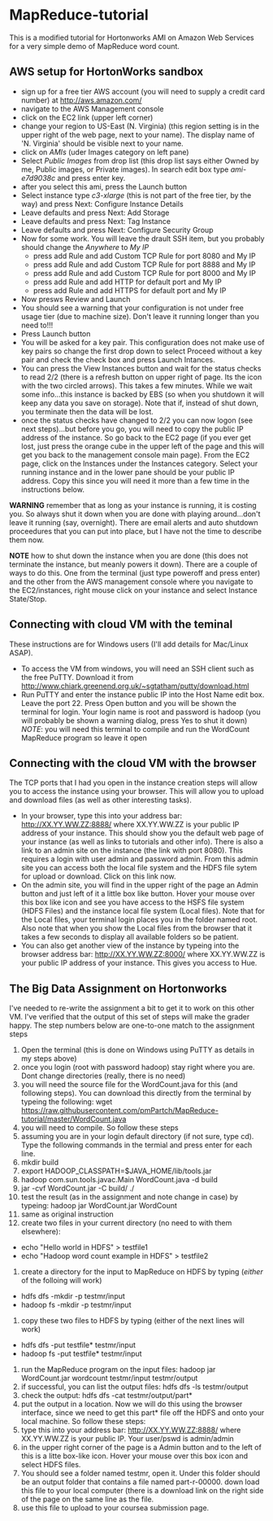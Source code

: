 # MapReduce-tutorial
This is a modified tutorial for Hortonworks AMI on Amazon Web Services for a very simple demo of MapReduce word count.
## AWS setup for HortonWorks sandbox
* sign up for a free tier AWS account (you will need to supply a credit card number) at http://aws.amazon.com/
* navigate to the AWS Management console
* click on the EC2 link (upper left corner)
* change your region to US-East (N. Virginia) (this region setting is in the upper right of the web page, next to your name). The display name of 'N. Virginia' should be visible next to your name.
* click on *AMIs* (uder Images category on left pane)
* Select *Public Images* from drop list (this drop list says either Owned by me, Public images, or Private images). In search edit box type *ami-e7d9038c* and press enter key.
* after you select this ami, press the Launch button
* Select instance type *c3-xlarge* (this is not part of the free tier, by the way) and press Next: Configure Instance Details
* Leave defaults and press Next: Add Storage
* Leave defaults and press Next: Tag Instance
* Leave defaults and press Next: Configure Security Group
* Now for some work. You will leave the drault SSH item, but you probably should change the *Anywhere* to *My IP*
  * press add Rule and add Custom TCP Rule for port 8080 and My IP
  * press add Rule and add Custom TCP Rule for port 8888 and My IP
  * press add Rule and add Custom TCP Rule for port 8000 and My IP
  * press add Rule and add HTTP for default port and My IP
  * press add Rule and add HTTPS for default port and My IP
* Now presws Review and Launch
* You should see a warning that your configuration is not under free usage tier (due to machine size). Don't leave it running longer than you need to!!!
* Press Launch button
* You will be asked for a key pair. This configuration does not make use of key pairs so change the first drop down to  select Proceed without a key pair and check the check box and press Launch Intances.
* You can press the View Instances button and wait for the status checks to read 2/2 (there is a refresh button on upper right of page. Its the icon with the two circled arrows). This takes a few minutes. While we wait some info...this instance is backed by EBS (so when you shutdown it will keep any data you save on storage). Note that if, instead of shut down, you terminate then the data will be lost.
* once the status checks have changed to 2/2 you can now logon (see next steps)...but before you go, you will need to copy the public IP address of the instance. So go back to the EC2 page (if you ever get lost, just press the orange cube in the upper left of the page and this will get you back to the management console main page). From the EC2 page, click on the Instances under the Instances category. Select your running instance and in the lower pane should be your public IP address. Copy this since you will need it more than a few time in the instructions below.

__WARNING__ remember that as long as your instance is running, it is costing you. So always shut it down when you are done with playing around...don't leave it running (say, overnight). There are email alerts and auto shutdown proceedures that you can put into place, but I have not the time to describe them now. 

__NOTE__ how to shut down the instance when you are done (this does not terminate the instance, but meanly powers it down). There are a couple of ways to do this. One from the terminal (just type poweroff and press enter) and the other from the AWS management console where you navigate to the EC2/instances, right mouse click on your instance and select Instance State/Stop.

## Connecting with cloud VM with the teminal
These instructions are for Windows users (I'll add details for Mac/Linux ASAP).
* To access the VM from windows, you will need an SSH client such as the free PuTTY. Download it from http://www.chiark.greenend.org.uk/~sgtatham/putty/download.html
* Run PuTTY and enter the instance public IP into the Host Name edit box. Leave the port 22. Press Open button and you will be shown the terminal for login. Your login name is root and password is hadoop (you will probably be shown a warning dialog, press Yes to shut it down)
*NOTE*: you will need this terminal to compile and run the WordCount MapReduce program so leave it open

## Connecting with the cloud VM with the browser
The TCP ports that I had you open in the instance creation steps will allow you to access the instance using your browser. This will allow you to upload and download files (as well as other interesting tasks).
* In your browser, type this into your address bar: http://XX.YY.WW.ZZ:8888/ where XX.YY.WW.ZZ is your public IP address of your instance. This should show you the default web page of your instance (as well as links to tutorials and other info). There is also a link to an admin site on the instance (the link with port 8080). This requires a login with user admin and password admin. From this admin site you can access both the local file system and the HDFS file sytem for upload or download. Click on this link now.
* On the admin site, you will find in the upper right of the page an Admin button and just left of it a little box like button. Hover your mouse over this box like icon and see you have access to the HSFS file system (HDFS Files) and the instance local file system (Local files). Note that for the Local files, your terminal login places you in the folder named root. Also note that when you show the Local files from the browser that it takes a few seconds to display all available folders so be patient.
* You can also get another view of the instance by typeing into the browser address bar: http://XX.YY.WW.ZZ:8000/ where XX.YY.WW.ZZ is your public IP address of your instance. This gives you access to Hue.

## The Big Data Assignment on Hortonworks
I've needed to re-write the assignment a bit to get it to work on this other VM. I've verified that the output of this set of steps will make the grader happy. The step numbers below are one-to-one match to the assignment steps

1. Open the terminal (this is done on Windows using PuTTY as details in my steps above)
1. once you login (root with password hadoop) stay right where you are. Dont change directories (really, there is no need)
1. you will need the source file for the WordCount.java for this (and following steps). You can download this directly from the terminal by typeing the following: wget https://raw.githubusercontent.com/pmPartch/MapReduce-tutorial/master/WordCount.java
  1. you will need to compile. So follow these steps
  2. assuming you are in your login default directory (if not sure, type cd). Type the following commands in the termial and press enter for each line.
  3. mkdir build
  4. export HADOOP_CLASSPATH=$JAVA_HOME/lib/tools.jar
  5. hadoop com.sun.tools.javac.Main WordCount.java -d build
  6. jar -cvf WordCount.jar -C build/ ./
  7. test the result (as in the assignment and note change in case) by typeing: hadoop jar WordCount.jar WordCount
1. same as original instruction
2. create two files in your current directory (no need to with them elsewhere):
  *  echo "Hello world in HDFS" > testfile1
  *  echo "Hadoop word count example in HDFS" > testfile2
1. create a directory for the input to MapReduce on HDFS by typing (_either_ of the folloing will work)
  * hdfs dfs -mkdir -p testmr/input
  * hadoop fs -mkdir -p testmr/input
1. copy these two files to HDFS by typing (either of the next lines will work)
  * hdfs dfs -put testfile* testmr/input
  * hadoop fs -put testfile* testmr/input
1. run the MapReduce program on the input files: hadoop jar WordCount.jar wordcount testmr/input testmr/output
2. if successful, you can list the output files: hdfs dfs -ls testmr/output
3. check the output: hdfs dfs -cat testmr/output/part*
4. put the output in a location. Now we will do this using the browser interface, since we need to get this part* file off the HDFS and onto your local machine. So follow these steps:
  1. type this into your address bar: http://XX.YY.WW.ZZ:8888/ where XX.YY.WW.ZZ is your public IP. Your user/pswd is admin/admin
  2. in the upper right corner of the page is a Admin button and to the left of this is a litte box-like icon. Hover your mouse over this box icon and select HDFS files.
  3. You should see a folder named testmr, open it. Under this folder should be an output folder that contains a file named part-r-00000. down load this file to your local computer (there is a download link on the right side of the page on the same line as the file.
  4. use this file to upload to your coursea submission page.
